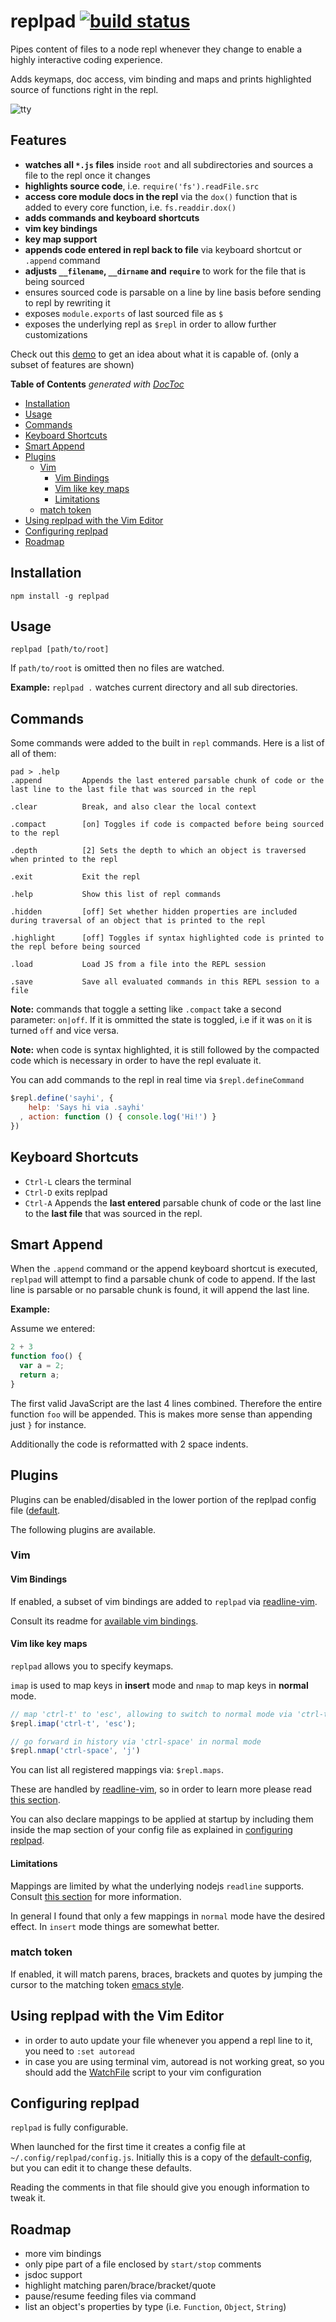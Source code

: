 # replpad [![build status](https://secure.travis-ci.org/thlorenz/replpad.png)](http://next.travis-ci.org/thlorenz/replpad)

Pipes content of files to a node repl whenever they change to enable a highly interactive coding experience.

Adds keymaps, doc access, vim binding and maps and prints highlighted source of functions right in the repl.

![tty](https://github.com/thlorenz/replpad/raw/master/assets/tty.jpg)

## Features

- **watches all `*.js` files** inside `root` and all subdirectories and sources a file to the repl once it changes
- **highlights source code**, i.e. `require('fs').readFile.src`
- **access core module docs in the repl** via the `dox()` function that is added to every core function, i.e. `fs.readdir.dox()`
- **adds commands and keyboard shortcuts** 
- **vim key bindings**
- **key map support**
- **appends code entered in repl back to file** via keyboard shortcut or `.append` command
- **adjusts `__filename`, `__dirname` and `require`** to work for the file that is being sourced 
- ensures sourced code is parsable on a line by line basis before sending to repl by rewriting it
- exposes `module.exports` of last sourced file as `$`
- exposes the underlying repl as `$repl` in order to allow further customizations

Check out this [demo](http://youtu.be/AuGPd-AAl-8) to get an idea about what it is capable of. (only a subset of
features are shown)

**Table of Contents**  *generated with [DocToc](http://doctoc.herokuapp.com/)*

- [Installation](#installation)
- [Usage](#usage)
- [Commands](#commands)
- [Keyboard Shortcuts](#keyboard-shortcuts)
- [Smart Append](#smart-append)
- [Plugins ](#plugins)
    - [Vim](#vim)
        - [Vim Bindings](#vim-bindings)
        - [Vim like key maps](#vim-like-key-maps)
        - [Limitations](#limitations)
    - [match token](#match-token)
- [Using replpad with the Vim Editor](#using-replpad-with-the-vim-editor)
- [Configuring replpad](#configuring-replpad)
- [Roadmap](#roadmap)

## Installation

    npm install -g replpad

## Usage

    replpad [path/to/root]

If `path/to/root` is omitted then no files are watched.

**Example:** `replpad .` watches current directory and all sub directories.


## Commands

Some commands were added to the built in `repl` commands. Here is a list of all of them:

```
pad > .help
.append         Appends the last entered parsable chunk of code or the last line to the last file that was sourced in the repl

.clear          Break, and also clear the local context

.compact        [on] Toggles if code is compacted before being sourced to the repl

.depth          [2] Sets the depth to which an object is traversed when printed to the repl

.exit           Exit the repl

.help           Show this list of repl commands

.hidden         [off] Set whether hidden properties are included during traversal of an object that is printed to the repl

.highlight      [off] Toggles if syntax highlighted code is printed to the repl before being sourced

.load           Load JS from a file into the REPL session

.save           Save all evaluated commands in this REPL session to a file
```

**Note:** commands that toggle a setting like `.compact` take a second parameter: `on|off`. If it is ommitted the state
is toggled, i.e if it was `on` it is turned `off` and vice versa.

**Note:** when code is syntax highlighted, it is still followed by the compacted code which is necessary in order to
have the repl evaluate it.

You can add commands to the repl in real time via `$repl.defineCommand`

```js
$repl.define('sayhi', { 
    help: 'Says hi via .sayhi'
  , action: function () { console.log('Hi!') }
})
```

## Keyboard Shortcuts

- `Ctrl-L` clears the terminal
- `Ctrl-D` exits replpad
- `Ctrl-A` Appends the **last entered** parsable chunk of code or the last line to the **last file** that was sourced in the repl.

## Smart Append

When the `.append` command or the append keyboard shortcut is executed, `replpad` will attempt to find a parsable chunk
of code to append. If the last line is parsable or no parsable chunk is found, it will append the last line.

**Example:**

Assume we entered:
```js
2 + 3
function foo() {
  var a = 2;
  return a;
}
```

The first valid JavaScript are the last 4 lines combined. Therefore the entire function `foo` will be appended. This is
makes more sense than appending just `}` for instance.

Additionally the code is reformatted with 2 space indents.

## Plugins 

Plugins can be enabled/disabled in the lower portion of the replpad config file
([default](https://github.com/thlorenz/replpad/blob/master/config/default-config.js).

The following plugins are available.

### Vim

#### Vim Bindings

If enabled, a subset of vim bindings are added to `replpad` via [readline-vim](https://github.com/thlorenz/readline-vim).

Consult its readme for [available vim bindings](https://github.com/thlorenz/readline-vim#vim-bindings).

#### Vim like key maps

`replpad` allows you to specify keymaps. 

`imap` is used to map keys in **insert** mode and `nmap` to map keys in **normal** mode.

```js
// map 'ctrl-t' to 'esc', allowing to switch to normal mode via 'ctrl-t'
$repl.imap('ctrl-t', 'esc'); 

// go forward in history via 'ctrl-space' in normal mode
$repl.nmap('ctrl-space', 'j')
```
You can list all registered mappings via: `$repl.maps`.

These are handled by [readline-vim](https://github.com/thlorenz/readline-vim), so in order to learn more please read
[this section](https://github.com/thlorenz/readline-vim#mappings).

You can also declare mappings to be applied at startup by including them inside the map section of your config file as
explained in [configuring replpad](#configuring-replpad).

#### Limitations

Mappings are limited by what the underlying nodejs `readline` supports. Consult [this
section](https://github.com/thlorenz/stringify-key#limitations) for more information.

In general I found that only a few mappings in `normal` mode have the desired effect. In `insert` mode things are
somewhat better.

### match token

If enabled, it will match parens, braces, brackets and quotes by jumping the cursor to the matching token [emacs
style](http://www.delorie.com/gnu/docs/emacs/emacs_284.html).

## Using replpad with the Vim Editor

- in order to auto update your file whenever you append a repl line to it, you need to `:set autoread`
- in case you are using terminal vim, autoread is not working great, so you should add the
  [WatchFile](http://vim.wikia.com/wiki/Have_Vim_check_automatically_if_the_file_has_changed_externally) script to your
  vim configuration

## Configuring replpad

`replpad` is fully configurable. 

When launched for the first time it creates a config file at `~/.config/replpad/config.js`. Initially this is a copy of
the [default-config](https://github.com/thlorenz/replpad/blob/master/config/default-config.js), but you can edit it to
change these defaults.

Reading the comments in that file should give you enough information to tweak it.

## Roadmap

- more vim bindings
- only pipe part of a file enclosed by `start/stop` comments
- jsdoc support
- highlight matching paren/brace/bracket/quote
- pause/resume feeding files via command
- list an object's properties by type (i.e. `Function`, `Object`, `String`)

